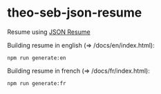 # theo-seb-json-resume

Resume using [JSON Resume](https://jsonresume.org/)


Building resume in english (=> /docs/en/index.html):
```
npm run generate:en
```


Building resume in french (=> /docs/fr/index.html):
```
npm run generate:fr
```
